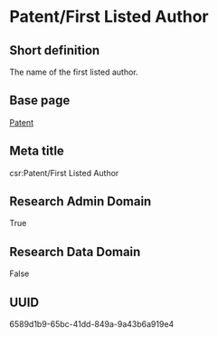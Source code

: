 # Patent/First Listed Author
## Short definition
The name of the first listed author.
## Base page
[Patent](https://github.com/EuroCRIS/CASRAI-Dictionairies/blob/main/Objects/Patent.md)
## Meta title
csr:Patent/First Listed Author
## Research Admin Domain
True
## Research Data Domain
False
## UUID
6589d1b9-65bc-41dd-849a-9a43b6a919e4
